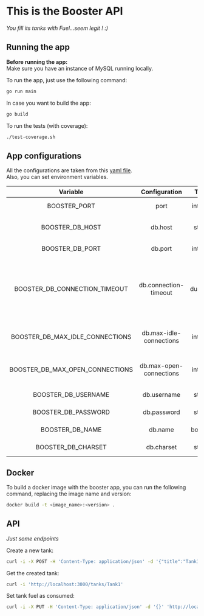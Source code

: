 # This is the Booster API

_You fill its tanks with Fuel...seem legit ! :)_

## Running the app

**Before running the app:**  
Make sure you have an instance of MySQL running locally.

To run the app, just use the following command:
```bash
go run main
```

In case you want to build the app:
```bash
go build
```

To run the tests (with coverage):
```bash
./test-coverage.sh
```

## App configurations

All the configurations are taken from this [yaml file](./booster.yml).  
Also, you can set environment variables.

| Variable | Configuration | Type | Default | Description |
| :------: | :-----------: | :-----: | :-----: | ----------- |
| BOOSTER_PORT | port | integer | 3000 | Application port |
| BOOSTER_DB_HOST | db.host | string | 127.0.0.1 | Database host (ip or name) |
| BOOSTER_DB_PORT | db.port | integer | 3306 | Database port |
| BOOSTER_DB_CONNECTION_TIMEOUT | db.connection-timeout | duration | 5s | Timeout to try to connect to the database. e.g., 1m, 60s, 60000ms |
| BOOSTER_DB_MAX_IDLE_CONNECTIONS | db.max-idle-connections | integer | 5 | Max number of unused connections |
| BOOSTER_DB_MAX_OPEN_CONNECTIONS | db.max-open-connections | integer | 10 | Maximum number of open connections |
| BOOSTER_DB_USERNAME | db.username | string | guest | Database username |
| BOOSTER_DB_PASSWORD | db.password | string | Guest0000! | Database password |
| BOOSTER_DB_NAME | db.name | booster | string | Database name |
| BOOSTER_DB_CHARSET | db.charset | string | utf8 | Database charset |

## Docker

To build a docker image with the booster app, you can run the following command, replacing the image name and version:
```bash
docker build -t <image_name>:<version> .
```

## API

_Just some endpoints_

Create a new tank:
```bash
curl -i -X POST -H 'Content-Type: application/json' -d '{"title":"Tank1", "archived": false, "fuel":[{"title":"Fuel 1", "priority": "0", "done":false}]}' 'http://localhost:3000/tanks'
```

Get the created tank:
```bash
curl -i 'http://localhost:3000/tanks/Tank1'
```

Set tank fuel as consumed:
```bash
curl -i -X PUT -H 'Content-Type: application/json' -d '{}' 'http://localhost:3000/tanks/Tank1/fuel/1/complete'
```
